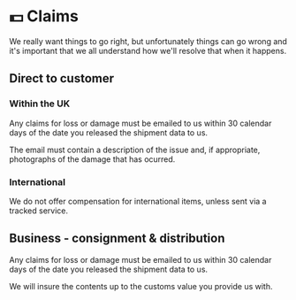# 💵 Claims

We really want things to go right, but unfortunately things can go wrong and 
it's important that we all understand how we'll resolve that when it happens. 

## Direct to customer

### Within the UK

Any claims for loss or damage must be emailed to us within 30 calendar days 
of the date you released the shipment data to us. 

The email must contain a description of the issue and, if appropriate, photographs
of the damage that has ocurred. 

### International

We do not offer compensation for international items, unless sent via a 
tracked service. 

## Business - consignment & distribution 

Any claims for loss or damage must be emailed to us within 30 calendar days 
of the date you released the shipment data to us. 

We will insure the contents up to the customs value you provide us with. 

